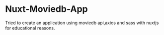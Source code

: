 # Nuxt-Moviedb-App
Tried to create an application using moviedb api,axios and sass with nuxtjs for educational reasons.
